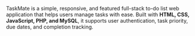 TaskMate is a simple, responsive, and featured full-stack to-do list web application that helps users manage tasks with ease. Built with **HTML, CSS, JavaScript, PHP, and MySQL**, it supports user authentication, task priority, due dates, and completion tracking.
